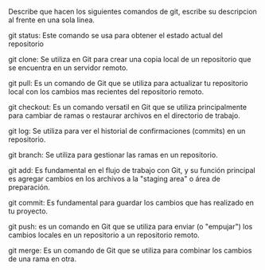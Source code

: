 Describe que hacen los siguientes comandos de git, escribe su descripcion al frente en una sola linea.

git status: Este comando se usa para obtener el estado actual del repositorio

git clone: Se utiliza en Git para crear una copia local de un repositorio que se encuentra en un servidor remoto.

git pull: Es un comando de Git que se utiliza para actualizar tu repositorio local con los cambios mas recientes del repositorio remoto.

git checkout: Es un comando versatil en Git que se utiliza principalmente para cambiar de ramas o restaurar archivos en el directorio de trabajo.

git log: Se utiliza para ver el historial de confirmaciones (commits) en un repositorio. 

git branch: Se utiliza para gestionar las ramas en un repositorio.

git add: Es fundamental en el flujo de trabajo con Git, y su función principal es agregar cambios en los archivos a la "staging area" o área de preparación.

git commit: Es fundamental para guardar los cambios que has realizado en tu proyecto. 

git push: es un comando en Git que se utiliza para enviar (o "empujar") los cambios locales en un repositorio a un repositorio remoto.

git merge: Es un comando de Git que se utiliza para combinar los cambios de una rama en otra.